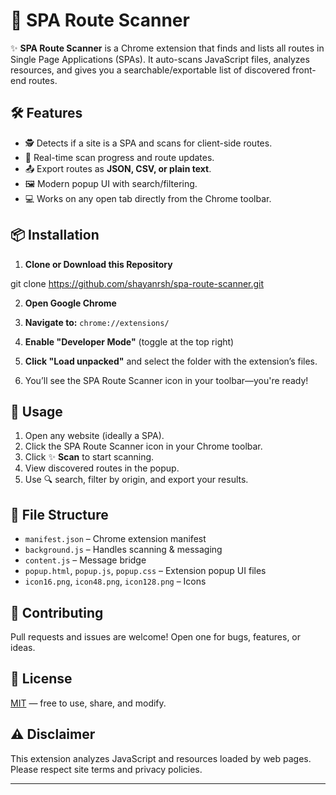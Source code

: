 # 🚀 SPA Route Scanner

✨ **SPA Route Scanner** is a Chrome extension that finds and lists all routes in Single Page Applications (SPAs). It auto-scans JavaScript files, analyzes resources, and gives you a searchable/exportable list of discovered front-end routes.

## 🛠️ Features

- 🕵️ Detects if a site is a SPA and scans for client-side routes.
- 🔄 Real-time scan progress and route updates.
- 📤 Export routes as **JSON, CSV, or plain text**.
- 🖼️ Modern popup UI with search/filtering.
- 💻 Works on any open tab directly from the Chrome toolbar.

## 📦 Installation

1. **Clone or Download this Repository**

git clone https://github.com/shayanrsh/spa-route-scanner.git


2. **Open Google Chrome**

3. **Navigate to:** `chrome://extensions/`

4. **Enable "Developer Mode"** (toggle at the top right)

5. **Click "Load unpacked"** and select the folder with the extension’s files.

6. You’ll see the SPA Route Scanner icon in your toolbar—you're ready!

## 🚦 Usage

1. Open any website (ideally a SPA).
2. Click the SPA Route Scanner icon in your Chrome toolbar.
3. Click ✨ **Scan** to start scanning.
4. View discovered routes in the popup.
5. Use 🔍 search, filter by origin, and export your results.

## 📁 File Structure

- `manifest.json` – Chrome extension manifest
- `background.js` – Handles scanning & messaging
- `content.js` – Message bridge
- `popup.html`, `popup.js`, `popup.css` – Extension popup UI files
- `icon16.png`, `icon48.png`, `icon128.png` – Icons

## 🤝 Contributing

Pull requests and issues are welcome! Open one for bugs, features, or ideas.

## 📜 License

[MIT](LICENSE) — free to use, share, and modify.

## ⚠️ Disclaimer

This extension analyzes JavaScript and resources loaded by web pages. Please respect site terms and privacy policies.

---
